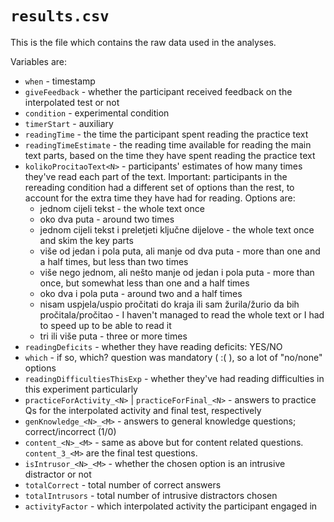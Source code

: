 # `results.csv`

This is the file which contains the raw data used in the analyses.

Variables are:
- `when` - timestamp
- `giveFeedback` - whether the participant received feedback on the interpolated
    test or not
- `condition` - experimental condition
- `timerStart` - auxiliary
- `readingTime` - the time the participant spent reading the practice text
- `readingTimeEstimate` - the reading time available for reading the main text
    parts, based on the time they have spent reading the practice text
- `kolikoProcitaoText<N>` - participants' estimates of how many times they've
    read each part of the text. Important: participants in the rereading
    condition had a different set of options than the rest, to account for the
    extra time they have had for reading. Options are:
    - jednom cijeli tekst - the whole text once
    - oko dva puta - around two times
    - jednom cijeli tekst i preletjeti ključne dijelove - the whole text once
        and skim the key parts
    - više od jedan i pola puta, ali manje od dva puta - more than one and a
        half times, but less than two times
    - više nego jednom, ali nešto manje od jedan i pola puta - more than once,
        but somewhat less than one and a half times
    - oko dva i pola puta - around two and a half times
    - nisam uspjela/uspio pročitati do kraja ili sam žurila/žurio da bih
        pročitala/pročitao - I haven't managed to read the whole text or I had
        to speed up to be able to read it
    - tri ili više puta	- three or more times
- `readingDeficits` - whether they have reading deficits: YES/NO
- `which` - if so, which? question was mandatory ( :( ), so a lot of "no/none"
    options
- `readingDifficultiesThisExp` - whether they've had reading difficulties in
    this experiment particularly
- `practiceForActivity_<N>` | `practiceForFinal_<N>` - answers to practice Qs
    for the interpolated activity and final test, respectively
- `genKnowledge_<N>_<M>` - answers to general knowledge questions;
    correct/incorrect (1/0)
- `content_<N>_<M>` - same as above but for content related questions.
    `content_3_<M>` are the final test questions.
- `isIntrusor_<N>_<M>` - whether the chosen option is an intrusive distractor or
    not
- `totalCorrect` - total number of correct answers
- `totalIntrusors` - total number of intrusive distractors chosen
- `activityFactor` - which interpolated activity the participant engaged in
